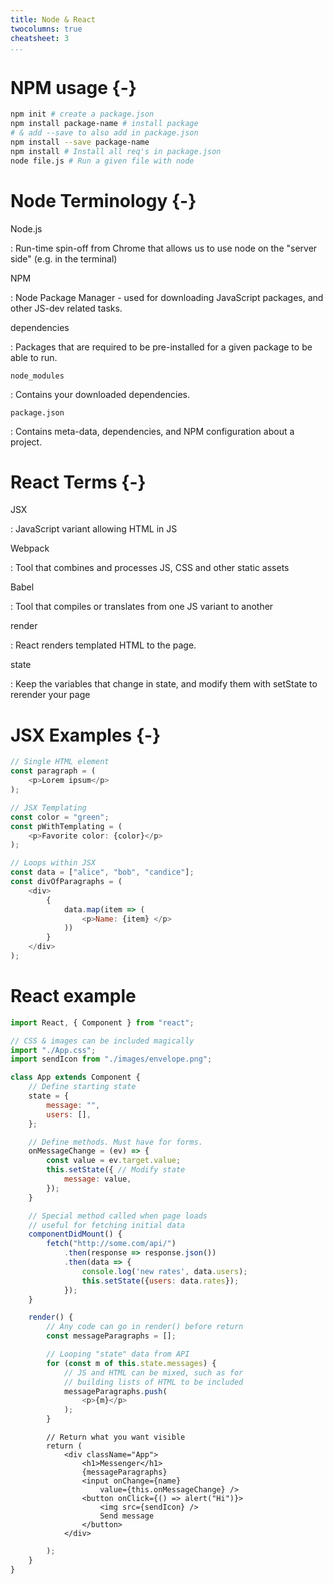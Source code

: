 ```yaml
---
title: Node & React
twocolumns: true
cheatsheet: 3
...
```




# NPM usage {-}

```bash
npm init # create a package.json
npm install package-name # install package
# & add --save to also add in package.json
npm install --save package-name
npm install # Install all req's in package.json
node file.js # Run a given file with node
```


# Node Terminology {-}

Node.js

:   Run-time spin-off from Chrome that allows us to use node on the "server
side" (e.g. in the terminal)

NPM

:   Node Package Manager - used for downloading JavaScript packages, and other
JS-dev related tasks.


dependencies

:   Packages that are required to be pre-installed for a given package to be
able to run.


`node_modules`

:   Contains your  downloaded dependencies.


`package.json`

:   Contains meta-data, dependencies, and NPM configuration about a
project.




# React Terms {-}

JSX

:   JavaScript variant allowing HTML in JS

Webpack

:   Tool that combines and processes JS, CSS and other static assets


Babel

:   Tool that compiles or translates from one JS variant to another


render

:   React renders templated HTML to the page.


state

:   Keep the variables that change in state, and modify them with setState to
rerender your page


# JSX Examples {-}

```javascript
// Single HTML element
const paragraph = (
    <p>Lorem ipsum</p>
);
```

```javascript
// JSX Templating
const color = "green";
const pWithTemplating = (
    <p>Favorite color: {color}</p>
);
```

```javascript
// Loops within JSX
const data = ["alice", "bob", "candice"];
const divOfParagraphs = (
    <div>
        {
            data.map(item => (
                <p>Name: {item} </p>
            ))
        }
    </div>
);
```

# React example

```javascript
import React, { Component } from "react";

// CSS & images can be included magically
import "./App.css";
import sendIcon from "./images/envelope.png";

class App extends Component {
    // Define starting state
    state = {
        message: "",
        users: [],
    };

    // Define methods. Must have for forms.
    onMessageChange = (ev) => {
        const value = ev.target.value;
        this.setState({ // Modify state
            message: value,
        });
    }

    // Special method called when page loads
    // useful for fetching initial data
    componentDidMount() {
        fetch("http://some.com/api/")
            .then(response => response.json())
            .then(data => {
                console.log('new rates', data.users);
                this.setState({users: data.rates});
            });
    }

    render() {
        // Any code can go in render() before return
        const messageParagraphs = [];
```

```javascript
        // Looping "state" data from API
        for (const m of this.state.messages) {
            // JS and HTML can be mixed, such as for
            // building lists of HTML to be included
            messageParagraphs.push(
                <p>{m}</p>
            );
        }
```

```
        // Return what you want visible
        return (
            <div className="App">
                <h1>Messenger</h1>
                {messageParagraphs}
                <input onChange={name}
                    value={this.onMessageChange} />
                <button onClick={() => alert("Hi")}>
                    <img src={sendIcon} />
                    Send message
                </button>
            </div>
```

```javascript
        );
    }
}
```





